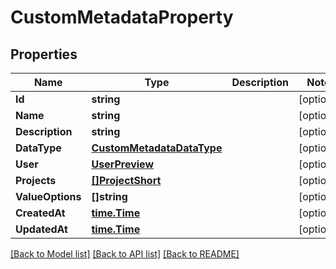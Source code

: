 # CustomMetadataProperty

## Properties

Name | Type | Description | Notes
------------ | ------------- | ------------- | -------------
**Id** | **string** |  | [optional] 
**Name** | **string** |  | [optional] 
**Description** | **string** |  | [optional] 
**DataType** | [**CustomMetadataDataType**](CustomMetadataDataType.md) |  | [optional] 
**User** | [**UserPreview**](UserPreview.md) |  | [optional] 
**Projects** | [**[]ProjectShort**](ProjectShort.md) |  | [optional] 
**ValueOptions** | **[]string** |  | [optional] 
**CreatedAt** | [**time.Time**](time.Time.md) |  | [optional] 
**UpdatedAt** | [**time.Time**](time.Time.md) |  | [optional] 

[[Back to Model list]](../README.md#documentation-for-models) [[Back to API list]](../README.md#documentation-for-api-endpoints) [[Back to README]](../README.md)


